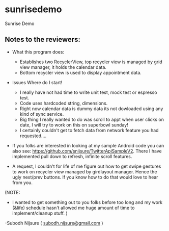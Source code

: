 # sunrisedemo
Sunrise Demo

Notes to the reviewers:
------

- What this program does:

   - Establishes two RecyclerView, top recycler view is managed by grid view manager, it holds the calendar 
     data.
   - Bottom  recycler view is used to display appointment data.

- Issues
   Where do I start!
   
   - I really have not had time to write unit test, mock test or espresso test.
   - Code uses hardcoded string, dimensions.
   - Right now calendar data is dummy data its not dowloaded using any kind of sync service.
   - Big thing I really wanted to do was scroll to appt when user clicks on date, I will try to work on this on
     superbowl sunday!
   - I certainly couldn't get to fetch data from network feature you had requested....


- If you folks are interested in looking at my sample Android code you can also see:
   https://github.com/snijsure/TwitterApiSampleV2. There I have implemented pull down to refresh,
   infinite scroll features.

- A request, I couldn't for life of me figure out how to get swipe gestures to work on recycler view managed
   by girdlayout manager. Hence the ugly next/prev buttons. If you know how to do that would love to hear from you.

(NOTE:
- I wanted to get something out to you folks before too long and my work (&life) schedule hasn't allowed me
  huge amount of time to implement/cleanup stuff.
)

 -Subodh Nijsure ( subodh.nijsure@gmail.com )
